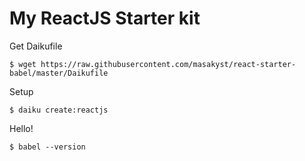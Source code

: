 My ReactJS Starter kit
==========================================

Get Daikufile 

    $ wget https://raw.githubusercontent.com/masakyst/react-starter-babel/master/Daikufile

Setup

    $ daiku create:reactjs

Hello! 

    $ babel --version
    

